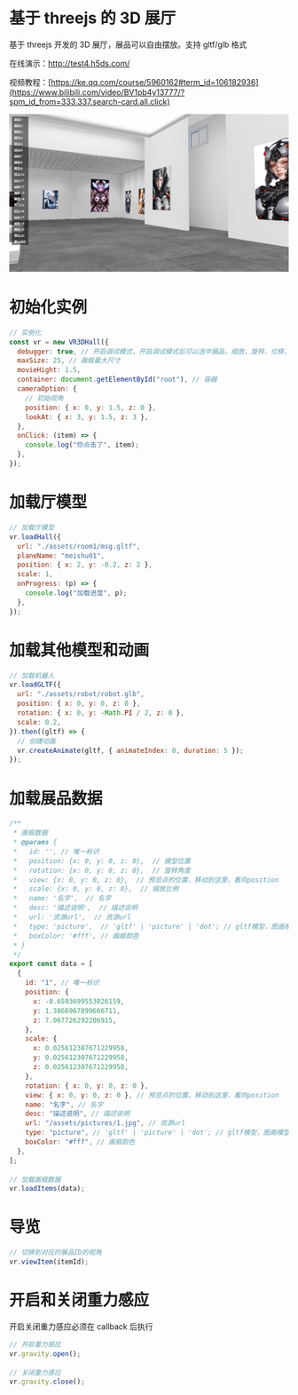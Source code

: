 # 基于 threejs 的 3D 展厅

基于 threejs 开发的 3D 展厅，展品可以自由摆放。支持 gltf/glb 格式

在线演示：http://test4.h5ds.com/

视频教程：[https://ke.qq.com/course/5960162#term_id=106182936](https://www.bilibili.com/video/BV1pb4y13777/?spm_id_from=333.337.search-card.all.click)

![图片](test.png)

# 初始化实例

```javascript
// 实例化
const vr = new VR3DHall({
  debugger: true, // 开启调试模式，开启调试模式后可以选中展品，缩放，旋转，位移，console.log中可以查看到数据
  maxSize: 25, // 画框最大尺寸
  movieHight: 1.5,
  container: document.getElementById("root"), // 容器
  cameraOption: {
    // 初始视角
    position: { x: 0, y: 1.5, z: 0 },
    lookAt: { x: 3, y: 1.5, z: 3 },
  },
  onClick: (item) => {
    console.log("你点击了", item);
  },
});
```

# 加载厅模型

```javascript
// 加载厅模型
vr.loadHall({
  url: "./assets/room1/msg.gltf",
  planeName: "meishu01",
  position: { x: 2, y: -0.2, z: 2 },
  scale: 1,
  onProgress: (p) => {
    console.log("加载进度", p);
  },
});
```

# 加载其他模型和动画

```javascript
// 加载机器人
vr.loadGLTF({
  url: "./assets/robot/robot.glb",
  position: { x: 0, y: 0, z: 0 },
  rotation: { x: 0, y: -Math.PI / 2, z: 0 },
  scale: 0.2,
}).then((gltf) => {
  // 创建动画
  vr.createAnimate(gltf, { animateIndex: 0, duration: 5 });
});
```

# 加载展品数据

```javascript
/**
 * 画框数据
 * @params {
 *   id: '', // 唯一标识
 *   position: {x: 0, y: 0, z: 0},  // 模型位置
 *   rotation: {x: 0, y: 0, z: 0},  // 旋转角度
 *   view: {x: 0, y: 0, z: 0},  // 预览点的位置，移动到这里，看向position
 *   scale: {x: 0, y: 0, z: 0},  // 缩放比例
 *   name: '名字',  // 名字
 *   desc: '描述说明',  // 描述说明
 *   url: '资源url',  // 资源url
 *   type: 'picture',  // 'gltf' | 'picture' | 'dot'; // gltf模型，图画模型，图画要自定义画框
 *   boxColor: '#fff', // 画框颜色
 * }
 */
export const data = [
  {
    id: "1", // 唯一标识
    position: {
      x: -0.6593699553026159,
      y: 1.3866967899666711,
      z: 7.067726292206915,
    },
    scale: {
      x: 0.025612307671229958,
      y: 0.025612307671229958,
      z: 0.025612307671229958,
    },
    rotation: { x: 0, y: 0, z: 0 },
    view: { x: 0, y: 0, z: 0 }, // 预览点的位置，移动到这里，看向position
    name: "名字", // 名字
    desc: "描述说明", // 描述说明
    url: "/assets/pictures/1.jpg", // 资源url
    type: "picture", // 'gltf' | 'picture' | 'dot'; // gltf模型，图画模型，图画要自定义画框
    boxColor: "#fff", // 画框颜色
  },
];

// 加载画框数据
vr.loadItems(data);
```

# 导览

```javascript
// 切换到对应的展品ID的视角
vr.viewItem(itemId);
```

# 开启和关闭重力感应

开启关闭重力感应必须在 callback 后执行

```javascript
// 开启重力感应
vr.gravity.open();

// 关闭重力感应
vr.gravity.close();
```
